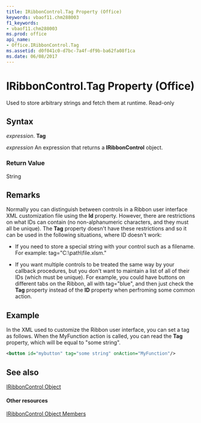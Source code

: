 ```yaml
---
title: IRibbonControl.Tag Property (Office)
keywords: vbaof11.chm288003
f1_keywords:
- vbaof11.chm288003
ms.prod: office
api_name:
- Office.IRibbonControl.Tag
ms.assetid: d0f041c0-d7bc-7a4f-df9b-ba62fa08f1ca
ms.date: 06/08/2017
---
```



# IRibbonControl.Tag Property (Office)

Used to store arbitrary strings and fetch them at runtime. Read-only


## Syntax

 _expression_. **Tag**

 _expression_ An expression that returns a **IRibbonControl** object.


### Return Value

String


## Remarks

Normally you can distinguish between controls in a Ribbon user interface XML customization file using the  **Id** property. However, there are restrictions on what IDs can contain (no non-alphanumeric characters, and they must all be unique). The **Tag** property doesn't have these restrictions and so it can be used in the following situations, where ID doesn't work:


- If you need to store a special string with your control such as a filename. For example: tag="C:\path\file.xlsm."
    
- If you want multiple controls to be treated the same way by your callback procedures, but you don't want to maintain a list of all of their IDs (which must be unique). For example, you could have buttons on different tabs on the Ribbon, all with tag="blue", and then just check the  **Tag** property instead of the **ID** property when perfroming some common action.
    



## Example

In the XML used to customize the Ribbon user interface, you can set a tag as follows. When the MyFunction action is called, you can read the  **Tag** property, which will be equal to "some string".


```XML
<button id="mybutton" tag="some string" onAction="MyFunction"/>
```


## See also


[IRibbonControl Object](iribboncontrol-object-office.md)
#### Other resources


[IRibbonControl Object Members](iribboncontrol-members-office.md)


